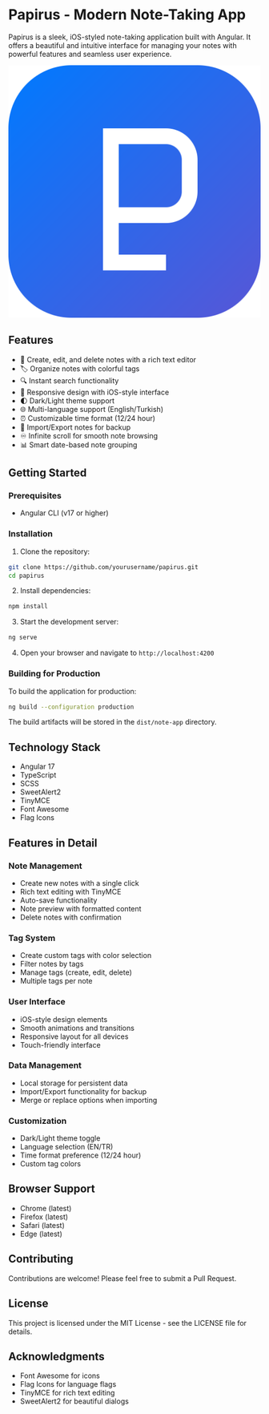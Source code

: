 # Papirus - Modern Note-Taking App

Papirus is a sleek, iOS-styled note-taking application built with Angular. It offers a beautiful and intuitive interface for managing your notes with powerful features and seamless user experience.

![Papirus Logo](src/assets/favicon/favicon.svg)

## Features

- 📝 Create, edit, and delete notes with a rich text editor
- 🏷️ Organize notes with colorful tags
- 🔍 Instant search functionality
- 📱 Responsive design with iOS-style interface
- 🌓 Dark/Light theme support
- 🌐 Multi-language support (English/Turkish)
- ⏰ Customizable time format (12/24 hour)
- 💾 Import/Export notes for backup
- ♾️ Infinite scroll for smooth note browsing
- 📊 Smart date-based note grouping

## Getting Started

### Prerequisites

- Angular CLI (v17 or higher)

### Installation

1. Clone the repository:
```bash
git clone https://github.com/yourusername/papirus.git
cd papirus
```

2. Install dependencies:
```bash
npm install
```

3. Start the development server:
```bash
ng serve
```

4. Open your browser and navigate to `http://localhost:4200`

### Building for Production

To build the application for production:

```bash
ng build --configuration production
```

The build artifacts will be stored in the `dist/note-app` directory.

## Technology Stack

- Angular 17
- TypeScript
- SCSS
- SweetAlert2
- TinyMCE
- Font Awesome
- Flag Icons

## Features in Detail

### Note Management
- Create new notes with a single click
- Rich text editing with TinyMCE
- Auto-save functionality
- Note preview with formatted content
- Delete notes with confirmation

### Tag System
- Create custom tags with color selection
- Filter notes by tags
- Manage tags (create, edit, delete)
- Multiple tags per note

### User Interface
- iOS-style design elements
- Smooth animations and transitions
- Responsive layout for all devices
- Touch-friendly interface

### Data Management
- Local storage for persistent data
- Import/Export functionality for backup
- Merge or replace options when importing

### Customization
- Dark/Light theme toggle
- Language selection (EN/TR)
- Time format preference (12/24 hour)
- Custom tag colors

## Browser Support

- Chrome (latest)
- Firefox (latest)
- Safari (latest)
- Edge (latest)

## Contributing

Contributions are welcome! Please feel free to submit a Pull Request.

## License

This project is licensed under the MIT License - see the LICENSE file for details.

## Acknowledgments

- Font Awesome for icons
- Flag Icons for language flags
- TinyMCE for rich text editing
- SweetAlert2 for beautiful dialogs
